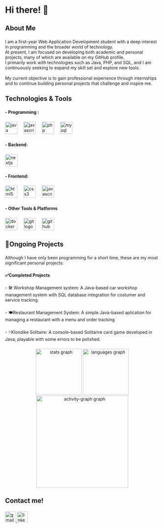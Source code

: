 <h1 align="left">Hi there! 👋</h1>

###

<h2 align="left">About Me</h2>

###

<p align="left">I am a first-year Web Application Development student with a deep interest in programming and the broader world of technology.<br>At present, I am focused on developing both academic and personal projects, many of which are available on my GitHub profile.<br>I primarily work with technologies such as Java, PHP, and SQL, and I am continuously seeking to expand my skill set and explore new tools.<br><br>My current objective is to gain professional experience through internships and to continue building personal projects that challenge and inspire me.</p>

###

<h2 align="left">Technologies & Tools</h2>

###

<h4 align="left">- Programming :</h4>

###

<div align="left">
  <img src="https://cdn.jsdelivr.net/gh/devicons/devicon/icons/java/java-original.svg" height="40" alt="java logo"  />
  <img width="12" />
  <img src="https://cdn.jsdelivr.net/gh/devicons/devicon/icons/javascript/javascript-original.svg" height="40" alt="javascript logo"  />
  <img width="12" />
  <img src="https://cdn.jsdelivr.net/gh/devicons/devicon/icons/php/php-original.svg" height="40" alt="php logo"  />
  <img width="12" />
  <img src="https://cdn.jsdelivr.net/gh/devicons/devicon/icons/mysql/mysql-original.svg" height="40" alt="mysql logo"  />
</div>

###

<h4 align="left">- Backend:</h4>

###

<div align="left">
  <img src="https://cdn.jsdelivr.net/gh/devicons/devicon/icons/nextjs/nextjs-original.svg" height="40" alt="nextjs logo"  />
</div>

###

<h4 align="left">- Frontend:</h4>

###

<div align="left">
  <img src="https://cdn.jsdelivr.net/gh/devicons/devicon/icons/html5/html5-original.svg" height="40" alt="html5 logo"  />
  <img width="12" />
  <img src="https://cdn.jsdelivr.net/gh/devicons/devicon/icons/css3/css3-original.svg" height="40" alt="css3 logo"  />
  <img width="12" />
  <img src="https://cdn.jsdelivr.net/gh/devicons/devicon/icons/javascript/javascript-original.svg" height="40" alt="javascript logo"  />
</div>

###

<h4 align="left">- Other Tools & Platforms</h4>

###

<div align="left">
  <img src="https://cdn.jsdelivr.net/gh/devicons/devicon/icons/docker/docker-original.svg" height="40" alt="docker logo"  />
  <img width="12" />
  <img src="https://cdn.jsdelivr.net/gh/devicons/devicon/icons/git/git-original.svg" height="40" alt="git logo"  />
  <img width="12" />
  <img src="https://cdn.jsdelivr.net/gh/devicons/devicon/icons/github/github-original.svg" height="40" alt="github logo"  />
</div>

###

<h2 align="left">📌Ongoing Projects</h2>

###

<p align="left">Although I have only been programming for a short time, these are my most significant personal projects:</p>

###

<h4 align="left">✅Completed Projects</h4>

###

<p align="left">- 🛠️ Workshop Management system: A Java-based car workshop management system with SQL database integration for costumer  and service tracking.</p>

###

<p align="left">- 🍽️Restaurant Management System: A simple Java-based aplication for managing a restaurant with a menu and order tracking</p>

###

<p align="left">- 🃏Klondike Solitaire: A console-based Solitarire card game developed in Java; playable with some errors to be polished.</p>

###

<div align="center">
  <img src="https://github-readme-stats.vercel.app/api?username=EderMoros3&hide_title=false&hide_rank=false&show_icons=true&include_all_commits=true&count_private=true&disable_animations=false&theme=dracula&locale=en&hide_border=false&order=1" height="150" alt="stats graph"  />
  <img src="https://github-readme-stats.vercel.app/api/top-langs?username=EderMoros3&locale=en&hide_title=false&layout=compact&card_width=320&langs_count=5&theme=dracula&hide_border=false&order=2" height="150" alt="languages graph"  />
  <img src="https://github-readme-activity-graph.vercel.app/graph?username=EderMoros3&radius=16&theme=react&area=true&order=5" height="300" alt="activity-graph graph"  />
</div>

###

<h2 align="left">Contact me!</h2>

###

<div align="left">
  <a href="edermorosrodero@gmail.com" target="_blank">
    <img src="https://img.shields.io/static/v1?message=Gmail&logo=gmail&label=&color=D14836&logoColor=white&labelColor=&style=for-the-badge" height="35" alt="gmail logo"  />
  </a>
  <img src="https://img.shields.io/static/v1?message=LinkedIn&logo=linkedin&label=&color=0077B5&logoColor=white&labelColor=&style=for-the-badge" height="35" alt="linkedin logo"  />
</div>

###
